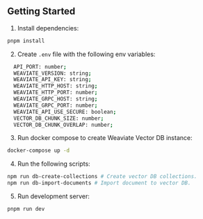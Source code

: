 ## Getting Started

1. Install dependencies:

```bash
pnpm install
```

2. Create `.env` file with the following env variables:

```bash
  API_PORT: number;
  WEAVIATE_VERSION: string;
  WEAVIATE_API_KEY: string;
  WEAVIATE_HTTP_HOST: string;
  WEAVIATE_HTTP_PORT: number;
  WEAVIATE_GRPC_HOST: string;
  WEAVIATE_GRPC_PORT: number;
  WEAVIATE_API_USE_SECURE: boolean;
  VECTOR_DB_CHUNK_SIZE: number;
  VECTOR_DB_CHUNK_OVERLAP: number;
```

3. Run docker compose to create Weaviate Vector DB instance:

```bash
docker-compose up -d
```

4. Run the following scripts:

```bash
npm run db-create-collections # Create vector DB collections.
npm run db-import-documents # Import document to vector DB.
```

5. Run development server:

```bash
pnpm run dev
```
